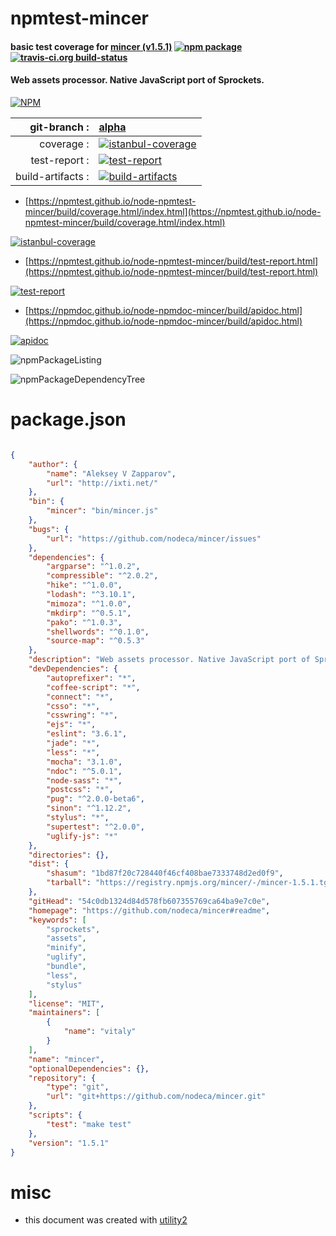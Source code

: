 # npmtest-mincer

#### basic test coverage for  [mincer (v1.5.1)](https://github.com/nodeca/mincer#readme)  [![npm package](https://img.shields.io/npm/v/npmtest-mincer.svg?style=flat-square)](https://www.npmjs.org/package/npmtest-mincer) [![travis-ci.org build-status](https://api.travis-ci.org/npmtest/node-npmtest-mincer.svg)](https://travis-ci.org/npmtest/node-npmtest-mincer)

#### Web assets processor. Native JavaScript port of Sprockets.

[![NPM](https://nodei.co/npm/mincer.png?downloads=true&downloadRank=true&stars=true)](https://www.npmjs.com/package/mincer)

| git-branch : | [alpha](https://github.com/npmtest/node-npmtest-mincer/tree/alpha)|
|--:|:--|
| coverage : | [![istanbul-coverage](https://npmtest.github.io/node-npmtest-mincer/build/coverage.badge.svg)](https://npmtest.github.io/node-npmtest-mincer/build/coverage.html/index.html)|
| test-report : | [![test-report](https://npmtest.github.io/node-npmtest-mincer/build/test-report.badge.svg)](https://npmtest.github.io/node-npmtest-mincer/build/test-report.html)|
| build-artifacts : | [![build-artifacts](https://npmtest.github.io/node-npmtest-mincer/glyphicons_144_folder_open.png)](https://github.com/npmtest/node-npmtest-mincer/tree/gh-pages/build)|

- [https://npmtest.github.io/node-npmtest-mincer/build/coverage.html/index.html](https://npmtest.github.io/node-npmtest-mincer/build/coverage.html/index.html)

[![istanbul-coverage](https://npmtest.github.io/node-npmtest-mincer/build/screenCapture.buildCi.browser.%252Ftmp%252Fbuild%252Fcoverage.lib.html.png)](https://npmtest.github.io/node-npmtest-mincer/build/coverage.html/index.html)

- [https://npmtest.github.io/node-npmtest-mincer/build/test-report.html](https://npmtest.github.io/node-npmtest-mincer/build/test-report.html)

[![test-report](https://npmtest.github.io/node-npmtest-mincer/build/screenCapture.buildCi.browser.%252Ftmp%252Fbuild%252Ftest-report.html.png)](https://npmtest.github.io/node-npmtest-mincer/build/test-report.html)

- [https://npmdoc.github.io/node-npmdoc-mincer/build/apidoc.html](https://npmdoc.github.io/node-npmdoc-mincer/build/apidoc.html)

[![apidoc](https://npmdoc.github.io/node-npmdoc-mincer/build/screenCapture.buildCi.browser.%252Ftmp%252Fbuild%252Fapidoc.html.png)](https://npmdoc.github.io/node-npmdoc-mincer/build/apidoc.html)

![npmPackageListing](https://npmtest.github.io/node-npmtest-mincer/build/screenCapture.npmPackageListing.svg)

![npmPackageDependencyTree](https://npmtest.github.io/node-npmtest-mincer/build/screenCapture.npmPackageDependencyTree.svg)



# package.json

```json

{
    "author": {
        "name": "Aleksey V Zapparov",
        "url": "http://ixti.net/"
    },
    "bin": {
        "mincer": "bin/mincer.js"
    },
    "bugs": {
        "url": "https://github.com/nodeca/mincer/issues"
    },
    "dependencies": {
        "argparse": "^1.0.2",
        "compressible": "^2.0.2",
        "hike": "^1.0.0",
        "lodash": "^3.10.1",
        "mimoza": "^1.0.0",
        "mkdirp": "^0.5.1",
        "pako": "^1.0.3",
        "shellwords": "^0.1.0",
        "source-map": "^0.5.3"
    },
    "description": "Web assets processor. Native JavaScript port of Sprockets.",
    "devDependencies": {
        "autoprefixer": "*",
        "coffee-script": "*",
        "connect": "*",
        "csso": "*",
        "csswring": "*",
        "ejs": "*",
        "eslint": "3.6.1",
        "jade": "*",
        "less": "*",
        "mocha": "3.1.0",
        "ndoc": "^5.0.1",
        "node-sass": "*",
        "postcss": "*",
        "pug": "^2.0.0-beta6",
        "sinon": "^1.12.2",
        "stylus": "*",
        "supertest": "^2.0.0",
        "uglify-js": "*"
    },
    "directories": {},
    "dist": {
        "shasum": "1bd87f20c728440f46cf408bae7333748d2ed0f9",
        "tarball": "https://registry.npmjs.org/mincer/-/mincer-1.5.1.tgz"
    },
    "gitHead": "54c0db1324d84d578fb607355769ca64ba9e7c0e",
    "homepage": "https://github.com/nodeca/mincer#readme",
    "keywords": [
        "sprockets",
        "assets",
        "minify",
        "uglify",
        "bundle",
        "less",
        "stylus"
    ],
    "license": "MIT",
    "maintainers": [
        {
            "name": "vitaly"
        }
    ],
    "name": "mincer",
    "optionalDependencies": {},
    "repository": {
        "type": "git",
        "url": "git+https://github.com/nodeca/mincer.git"
    },
    "scripts": {
        "test": "make test"
    },
    "version": "1.5.1"
}
```



# misc
- this document was created with [utility2](https://github.com/kaizhu256/node-utility2)
